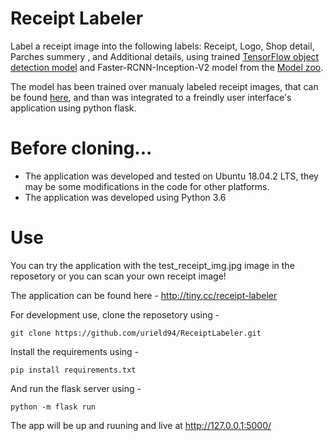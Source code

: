# Receipt Labeler
Label a receipt image into the following labels: Receipt, Logo, Shop detail, Parches summery , and Additional details, using trained [TensorFlow object detection model](https://github.com/tensorflow/models) and Faster-RCNN-Inception-V2 model from the [Model zoo](https://github.com/tensorflow/models/blob/master/research/object_detection/g3doc/detection_model_zoo.md).

The model has been trained over manualy labeled receipt images, that can be found [here](https://github.com/urield94/ReceiptLabeler/tree/master/receipt_dataset), and than was integrated to a freindly user interface's application using python flask.

# Before cloning...
- The application was developed and tested on Ubuntu 18.04.2 LTS, they may be some modifications in the code for other platforms.
- The application was developed using Python 3.6

# Use
You can try the application with the test_receipt_img.jpg image in the reposetory or you can scan your own receipt image!

The application can be found here - http://tiny.cc/receipt-labeler

For development use, clone the reposetory using -

    git clone https://github.com/urield94/ReceiptLabeler.git
    
Install the requirements using - 

    pip install requirements.txt
    
And run the flask server using - 

    python -m flask run
    
The app will be up and ruuning and live at http://127.0.0.1:5000/


